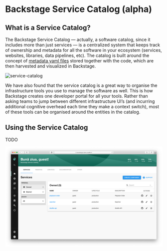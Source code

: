 # Backstage Service Catalog (alpha)

## What is a Service Catalog?

The Backstage Service Catalog — actually, a software catalog, since it includes
more than just services — is a centralized system that keeps track of ownership
and metadata for all the software in your ecosystem (services, websites,
libraries, data pipelines, etc). The catalog is built around the concept of
[metadata yaml files](../../architecture-decisions/adr002-default-catalog-file-format.md#format)
stored together with the code, which are then harvested and visualized in
Backstage.

![service-catalog](https://backstage.io/blog/assets/6/header.png)

We have also found that the service catalog is a great way to organise the
infrastructure tools you use to manage the software as well. This is how
Backstage creates one developer portal for all your tools. Rather than asking
teams to jump between different infrastructure UI’s (and incurring additional
cognitive overhead each time they make a context switch), most of these tools
can be organised around the entities in the catalog.

## Using the Service Catalog

TODO

![](service-catalog-home.png)
